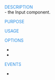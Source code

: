 <div>
<p style="color: #288ce2; text-transform: uppercase; margin-bottom: 0px">Description</p>
- the <span>Input</span> component.

<p style="color: #288ce2; text-transform: uppercase; margin-bottom: 0px">Purpose</p>

<p style="color: #288ce2; text-transform: uppercase; margin-bottom: 0px">Usage</p>

<p style="color: #288ce2; text-transform: uppercase; margin-bottom: 0px">Options</p>
    <ul>
        <li></li>
        <li></li>
    </ul>

<p style="color: #288ce2; text-transform: uppercase; margin-bottom: 0px">Events</p>
    <ul>
        <li></li>
    </ul>
</div>


